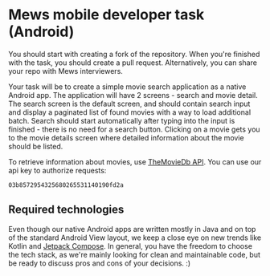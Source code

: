 # Mews mobile developer task (Android)

You should start with creating a fork of the repository. When you're finished with the task, you should create a pull request. Alternatively, you can share your repo with Mews interviewers.

Your task will be to create a simple movie search application as a native Android app. The application will have 2 screens - search and movie detail. The search screen is the default screen, and should contain search input and display a paginated list of found movies with a way to load additional batch. Search should start automatically after typing into the input is finished - there is no need for a search button. Clicking on a movie gets you to the movie details screen where detailed information about the movie should be listed.

To retrieve information about movies, use [TheMovieDb API][1]. You can use our api key to authorize requests:

```
03b8572954325680265531140190fd2a
```

## Required technologies

Even though our native Android apps are written mostly in Java and on top of the standard Android View layout, we keep a close eye on new trends like Kotlin and [Jetpack Compose][2]. In general, you have the freedom to choose the tech stack, as we're mainly looking for clean and maintainable code, but be ready to discuss pros and cons of your decisions. :)

[1]: https://developers.themoviedb.org/3/getting-started/introduction
[2]: https://developer.android.com/jetpack/compose
